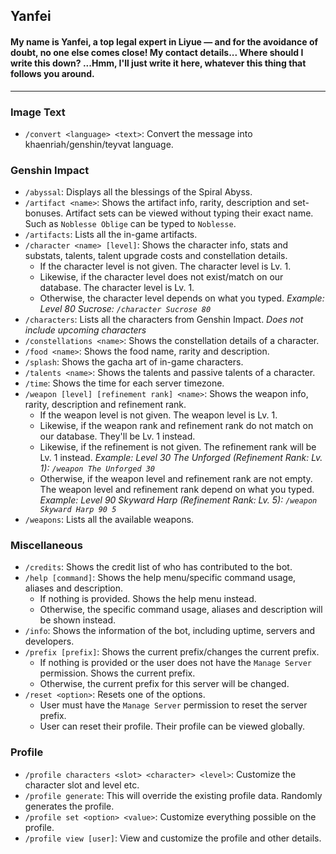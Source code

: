 ## Yanfei

#### My name is Yanfei, a top legal expert in Liyue — and for the avoidance of doubt, no one else comes close! My contact details... Where should I write this down? ...Hmm, I'll just write it here, whatever this thing that follows you around.
---

### Image Text
- `/convert <language> <text>`: Convert the message into khaenriah/genshin/teyvat language.

### Genshin Impact
- `/abyssal`: Displays all the blessings of the Spiral Abyss.
- `/artifact <name>`: Shows the artifact info, rarity, description and set-bonuses. Artifact sets can be viewed without typing their exact name. Such as `Noblesse Oblige` can be typed to `Noblesse`.
- `/artifacts`: Lists all the in-game artifacts.
- `/character <name> [level]`: Shows the character info, stats and substats, talents, talent upgrade costs and constellation details.
  - If the character level is not given. The character level is Lv. 1.
  - Likewise, if the character level does not exist/match on our database. The character level is Lv. 1.
  - Otherwise, the character level depends on what you typed. *Example: Level 80 Sucrose: `/character Sucrose 80`*
- `/characters`: Lists all the characters from Genshin Impact. *Does not include upcoming characters*
- `/constellations <name>`: Shows the constellation details of a character.
- `/food <name>`: Shows the food name, rarity and description.
- `/splash`: Shows the gacha art of in-game characters.
- `/talents <name>`: Shows the talents and passive talents of a character.
- `/time`: Shows the time for each server timezone.
- `/weapon [level] [refinement rank] <name>`: Shows the weapon info, rarity, description and refinement rank.
  - If the weapon level is not given. The weapon level is Lv. 1.
  - Likewise, if the weapon rank and refinement rank do not match on our database. They'll be Lv. 1 instead.
  - Likewise, if the refinement is not given. The refinement rank will be Lv. 1 instead. *Example: Level 30 The Unforged (Refinement Rank: Lv. 1): `/weapon The Unforged 30`*
  - Otherwise, if the weapon level and refinement rank are not empty. The weapon level and refinement rank depend on what you typed. *Example: Level 90 Skyward Harp (Refinement Rank: Lv. 5): `/weapon Skyward Harp 90 5`*
- `/weapons`: Lists all the available weapons.

### Miscellaneous
- `/credits`: Shows the credit list of who has contributed to the bot.
- `/help [command]`: Shows the help menu/specific command usage, aliases and description.
   - If nothing is provided. Shows the help menu instead.
   - Otherwise, the specific command usage, aliases and description will be shown instead.
- `/info`: Shows the information of the bot, including uptime, servers and developers.
- `/prefix [prefix]`: Shows the current prefix/changes the current prefix.
  - If nothing is provided or the user does not have the `Manage Server` permission. Shows the current prefix.
  - Otherwise, the current prefix for this server will be changed.
- `/reset <option>`: Resets one of the options.
  - User must have the `Manage Server` permission to reset the server prefix.
  - User can reset their profile. Their profile can be viewed globally.

### Profile
- `/profile characters <slot> <character> <level>`: Customize the character slot and level etc.
- `/profile generate`: This will override the existing profile data. Randomly generates the profile.
- `/profile set <option> <value>`: Customize everything possible on the profile.
- `/profile view [user]`: View and customize the profile and other details.
